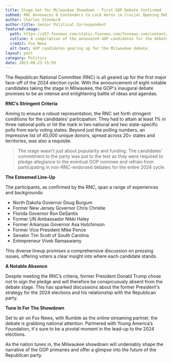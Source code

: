 ```yaml
---
title: Stage Set for Milwaukee Showdown - First GOP Debate Confirmed
subhed: RNC Announces 8 Contenders to Lock Horns in Crucial Opening Debate
author: Charles Standard
author-title: Senior Political Correspondent
featured-image: 
  path: https://a57.foxnews.com/static.foxnews.com/foxnews.com/content/uploads/2023/08/640/320/Debate-candidates-whove-qualified.png?ve=1&tl=1
  cutline: A compilation of the announced GOP candidates for the debate.
  credit: Fox News
  alt-text: GOP candidates gearing up for the Milwaukee debate.
layout: post
category: Politics
date: 2023-08-23 15:59
---
```


The Republican National Committee (RNC) is all geared up for the first major face-off of the 2024 election cycle. With the announcement of eight notable candidates taking the stage in Milwaukee, the GOP's inaugural debate promises to be an intense and enlightening battle of ideas and agendas.

**RNC’s Stringent Criteria**

Aiming to ensure a robust representation, the RNC set forth stringent conditions for the candidates' participation. They had to attain at least 1% in three national polls or hit the mark in two national and two state-specific polls from early voting states. Beyond just the polling numbers, an impressive list of 40,000 unique donors, spread across 20+ states and territories, was also a requisite.

>The stage wasn't just about popularity and funding. The candidates' commitment to the party was put to the test as they were required to pledge allegiance to the eventual GOP nominee and refrain from participating in non-RNC-endorsed debates for the entire 2024 cycle.

**The Esteemed Line-Up**

The participants, as confirmed by the RNC, span a range of experiences and backgrounds:

- North Dakota Governor Doug Burgum
- Former New Jersey Governor Chris Christie
- Florida Governor Ron DeSantis
- Former UN Ambassador Nikki Haley
- Former Arkansas Governor Asa Hutchinson
- Former Vice President Mike Pence
- Senator Tim Scott of South Carolina
- Entrepreneur Vivek Ramaswamy

This diverse lineup promises a comprehensive discussion on pressing issues, offering voters a clear insight into where each candidate stands.

**A Notable Absence**

Despite meeting the RNC’s criteria, former President Donald Trump chose not to sign the pledge and will therefore be conspicuously absent from the debate stage. This has sparked discussions about the former President's strategy for the 2024 elections and his relationship with the Republican party.

**Tune In For The Showdown**

Set to air on Fox News, with Rumble as the online streaming partner, the debate is grabbing national attention. Partnered with Young America’s Foundation, it's sure to be a pivotal moment in the lead-up to the 2024 elections.

As the nation tunes in, the Milwaukee showdown will undeniably shape the narrative of the GOP primaries and offer a glimpse into the future of the Republican party.
